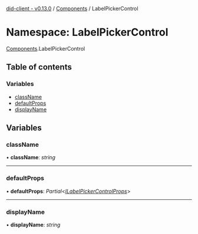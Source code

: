 [did-client - v0.13.0](../README.md) / [Components](components.md) / LabelPickerControl

# Namespace: LabelPickerControl

[Components](components.md).LabelPickerControl

## Table of contents

### Variables

- [className](components.labelpickercontrol.md#classname)
- [defaultProps](components.labelpickercontrol.md#defaultprops)
- [displayName](components.labelpickercontrol.md#displayname)

## Variables

### className

• **className**: *string*

___

### defaultProps

• **defaultProps**: *Partial*<[*ILabelPickerControlProps*](../interfaces/components.ilabelpickercontrolprops.md)\>

___

### displayName

• **displayName**: *string*
